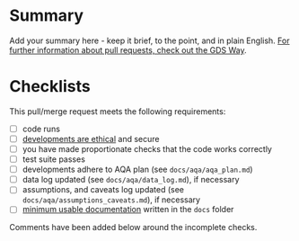 # Summary

Add your summary here - keep it brief, to the point, and in plain English. [For further
information about pull requests, check out the GDS
Way](https://gds-way.cloudapps.digital/standards/pull-requests.html).

# Checklists

<!--
These are do-confirm checklists; it confirms that you have DOne each item.

Outstanding actions should be completed before reviewers are assigned; if actions are
irrelevant, please try and add a comment stating why.

Incomplete pull/merge requests may be blocked until actions are resolved, or closed at
the reviewers' discretion.
-->

This pull/merge request meets the following requirements:

- [ ] code runs
- [ ] [developments are ethical][data-ethics-framework] and secure
- [ ] you have made proportionate checks that the code works correctly
- [ ] test suite passes
- [ ] developments adhere to AQA plan (see `docs/aqa/aqa_plan.md`)
- [ ] data log updated (see `docs/aqa/data_log.md`), if necessary
- [ ] assumptions, and caveats log updated (see `docs/aqa/assumptions_caveats.md`), if
  necessary
- [ ] [minimum usable documentation][agilemodeling] written in the `docs` folder

Comments have been added below around the incomplete checks.

[agilemodeling]: http://agilemodeling.com/essays/documentLate.htm
[data-ethics-framework]: https://www.gov.uk/government/publications/data-ethics-framework
